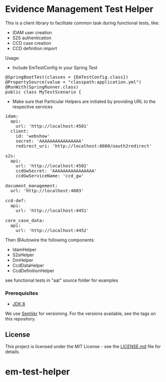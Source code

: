 # Evidence Management Test Helper

This is a client library to facilitate common task during functional tests, like:
- IDAM user creation
- S2S authentication
- CCD case creation
- CCD definition import 

Usage:

- Include EmTestConfig in your Spring Test

<pre>
@SpringBootTest(classes = {EmTestConfig.class})
@PropertySource(value = "classpath:application.yml")
@RunWith(SpringRunner.class)
public class MyTestScenario {
</pre>

- Make sure that Particular Helpers are initiated by providing URL to the respective services

<pre>
idam:
  api:
    url: 'http://localhost:4501'
  client:
    id: 'webshow'
    secret: 'AAAAAAAAAAAAAAAA'
    redirect_uri: 'http://localhost:8080/oauth2redirect'

s2s:
  api:
    url: 'http://localhost:4502'
    ccdGwSecret: 'AAAAAAAAAAAAAAAA'
    ccdGwServiceName: 'ccd_gw'
    
document_management:
  url: 'http://localhost:4603'    

ccd-def:
  api:
    url: 'http://localhost:4451'

core_case_data:
  api:
    url: 'http://localhost:4452'
</pre>

Then @Autowire the following components:
- IdamHelper
- S2sHelper
- DmHelper
- CcdDataHelper
- CcdDefinitionHelper

see functional tests in "aat" source folder for examples

### Prerequisites

- [JDK 8](https://www.oracle.com/java)


We use [SemVer](http://semver.org/) for versioning.
For the versions available, see the tags on this repository.

## License

This project is licensed under the MIT License - see the [LICENSE.md](LICENSE.md) file for details.
# em-test-helper
